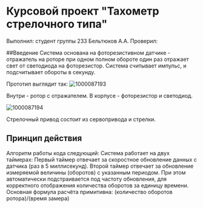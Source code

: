 # Курсовой проект "Тахометр стрелочного типа"

Выполнил: студент группы 233
Бельтюков А.А.
Проверил:

##Введение
Система основана на фоторезистивном датчике - отражатель на роторе при одном полном обороте один раз отражает свет от светодиода
на фоторезистор. Система считывает импульс, и подсчитывает обороты в секунду.

Прототип выглядит так:
![1000087193](https://github.com/user-attachments/assets/a30f823b-a512-410f-940e-83d7af7bcc3c)

Внутри - ротор с отражателем.
В корпусе - фоторезистор и светодиод. 

![1000087194](https://github.com/user-attachments/assets/19a109b3-81d6-4171-88bf-220aed84bf2e)

Стрелочный привод состоит из сервопривода и стрелки.

## Принцип действия
Алгоритм работы кода следующий: Система работает на двух таймерах: Первый таймер отвечает за скоростное обновление данных с датчика (раз в 5 миллисекунд).
Второй таймер отвечает за обновление измеряемой величины (оборотов) с указанным периодом. При этом автоматически подстраивается под частоту обновления, для корректного отображения количества оборотов за единицу времени. 
Основная формула расчёта примитивна: (количество оборотов ротора)/(время замера)

